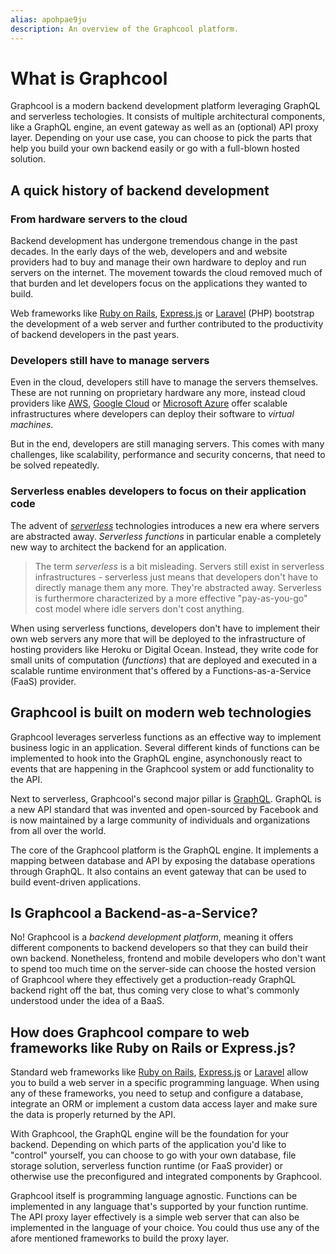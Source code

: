 ```yaml
---
alias: apohpae9ju 
description: An overview of the Graphcool platform.
---
```


# What is Graphcool

Graphcool is a modern backend development platform leveraging GraphQL and serverless techologies. It consists of multiple architectural components, like a GraphQL engine, an event gateway as well as an (optional) API proxy layer. Depending on your use case, you can choose to pick the parts that help you build your own backend easily or go with a full-blown hosted solution.


## A quick history of backend development

### From hardware servers to the cloud

Backend development has undergone tremendous change in the past decades. In the early days of the web, developers and and website providers had to buy and manage their own hardware to deploy and run servers on the internet. The movement towards the cloud removed much of that burden and let developers focus on the applications they wanted to build. 

Web frameworks like [Ruby on Rails](http://rubyonrails.org/), [Express.js](https://expressjs.com/) or [Laravel](https://laravel.com/) (PHP) bootstrap the development of a web server and further contributed to the productivity of backend developers in the past years. 


### Developers still have to manage servers

Even in the cloud, developers still have to manage the servers themselves. These are not running on proprietary hardware any more, instead cloud providers like [AWS](https://aws.amazon.com/), [Google Cloud](https://cloud.google.com/) or [Microsoft Azure](https://azure.microsoft.com/) offer scalable infrastructures where developers can deploy their software to _virtual machines_.

But in the end, developers are still managing servers. This comes with many challenges, like scalability, performance and security concerns, that need to be solved repeatedly.


### Serverless enables developers to focus on their application code

The advent of [_serverless_](https://en.wikipedia.org/wiki/Serverless_computing) technologies introduces a new era where servers are abstracted away. _Serverless functions_ in particular enable a completely new way to architect the backend for an application.

> The term _serverless_ is a bit misleading. Servers still exist in serverless infrastructures - serverless just means that developers don't have to directly manage them any more. They're abstracted away. Serverless is furthermore characterized by a more effective "pay-as-you-go" cost model where idle servers don't cost anything. 

When using serverless functions, developers don't have to implement their own web servers any more that will be deployed to the infrastructure of hosting providers like Heroku or Digital Ocean. Instead, they write code for small units of computation (_functions_) that are deployed and executed in a scalable runtime environment that's offered by a Functions-as-a-Service (FaaS) provider.


## Graphcool is built on modern web technologies

Graphcool leverages serverless functions as an effective way to implement business logic in an application. Several different kinds of functions can be implemented to hook into the GraphQL engine, asynchonously react to events that are happening in the Graphcool system or add functionality to the API.

Next to serverless, Graphcool's second major pillar is [GraphQL](http://graphql.org/). GraphQL is a new API standard that was invented and open-sourced by Facebook and is now maintained by a large community of individuals and organizations from all over the world.

The core of the Graphcool platform is the GraphQL engine. It implements a mapping between database and API by exposing the database operations through GraphQL. It also contains an event gateway that can be used to build event-driven applications.


## Is Graphcool a Backend-as-a-Service?

No! Graphcool is a _backend development platform_, meaning it offers different components to backend developers so that they can build their own backend. Nonetheless, frontend and mobile developers who don't want to spend too much time on the server-side can choose the hosted version of Graphcool where they effectively get a production-ready GraphQL backend right off the bat, thus coming very close to what's commonly understood under the idea of a BaaS.


## How does Graphcool compare to web frameworks like Ruby on Rails or Express.js?

Standard web frameworks like [Ruby on Rails](http://rubyonrails.org/), [Express.js](https://expressjs.com/) or [Laravel](https://laravel.com/) allow you to build a web server in a specific programming language. When using any of these frameworks, you need to setup and configure a database, integrate an ORM or implement a custom data access layer and make sure the data is properly returned by the API.

With Graphcool, the GraphQL engine will be the foundation for your backend. Depending on which parts of the application you'd like to "control" yourself, you can choose to go with your own database, file storage solution, serverless function runtime (or FaaS provider) or otherwise use the preconfigured and integrated components by Graphcool. 

Graphcool itself is programming language agnostic. Functions can be implemented in any language that's supported by your function runtime. The API proxy layer effectively is a simple web server that can also be implemented in the language of your choice. You could thus use any of the afore mentioned frameworks to build the proxy layer.














